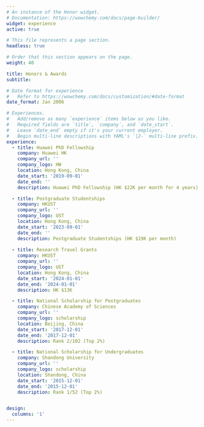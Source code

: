```yaml
---
# An instance of the Honor widget.
# Documentation: https://wowchemy.com/docs/page-builder/
widget: experience
active: true

# This file represents a page section.
headless: true

# Order that this section appears on the page.
weight: 40

title: Honors & Awards
subtitle:

# Date format for experience
#   Refer to https://wowchemy.com/docs/customization/#date-format
date_format: Jan 2006

# Experiences.
#   Add/remove as many `experience` items below as you like.
#   Required fields are `title`, `company`, and `date_start`.
#   Leave `date_end` empty if it's your current employer.
#   Begin multi-line descriptions with YAML's `|2-` multi-line prefix.
experience:
  - title: Huawei PhD Fellowship
    company: Huawei HK
    company_url: ''
    company_logo: HW
    location: Hong Kong, China
    date_start: '2019-09-01'
    date_end: ''
    description: Huawei PhD Fellowship (HK $22K per month for 4 years)

  - title: Postgraduate Studentships
    company: HKUST
    company_url: ''
    company_logo: UST
    location: Hong Kong, China
    date_start: '2023-09-01'
    date_end: ''
    description: Postgraduate Studentships (HK $19K per month)
  
  - title: Research Travel Grants
    company: HKUST
    company_url: ''
    company_logo: UST
    location: Hong Kong, China
    date_start: '2024-01-01'
    date_end: '2024-01-01'
    description: HK $13K

  - title: National Scholarship for Postgraduates
    company: Chinese Academy of Sciences
    company_url: ''
    company_logo: scholarship
    location: Beijing, China
    date_start: '2017-12-01'
    date_end: '2017-12-01'
    description: Rank 2/102 (Top 2%)

  - title: National Scholarship for Undergraduates
    company: Shandong University
    company_url: ''
    company_logo: scholarship
    location: Shandong, China
    date_start: '2015-12-01'
    date_end: '2015-12-01'
    description: Rank 1/52 (Top 2%)


design:
  columns: '1'
---
```

